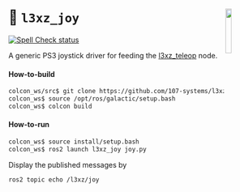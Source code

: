 <a href="https://107-systems.org/"><img align="right" src="https://raw.githubusercontent.com/107-systems/.github/main/logo/107-systems.png" width="15%"></a>
:floppy_disk: `l3xz_joy`
========================
[![Spell Check status](https://github.com/107-systems/l3xz_joy/actions/workflows/spell-check-task.yml/badge.svg)](https://github.com/107-systems/l3xz_joy/actions/workflows/spell-check-task.yml)

A generic PS3 joystick driver for feeding the [l3xz_teleop](https://github.com/107-systems/l3xz_teleop) node.

#### How-to-build
```bash
colcon_ws/src$ git clone https://github.com/107-systems/l3xz_joy
colcon_ws$ source /opt/ros/galactic/setup.bash
colcon_ws$ colcon build
```

#### How-to-run
```bash
colcon_ws$ source install/setup.bash
colcon_ws$ ros2 launch l3xz_joy joy.py
```
Display the published messages by
```bash
ros2 topic echo /l3xz/joy
```
